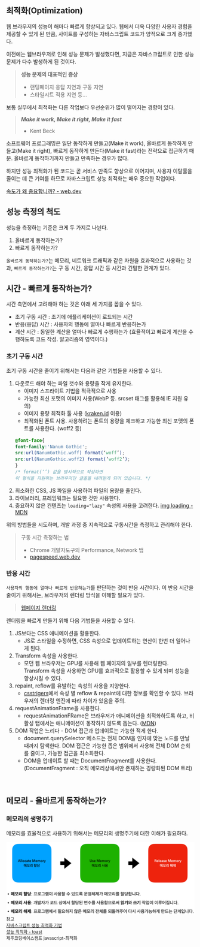 ## 최적화(Optimization)

웹 브라우저의 성능이 해마다 빠르게 향상되고 있다. 웹에서 더욱 다양한 사용자 경험을 제공할 수 있게 된 만큼, 사이트를 구성하는 자바스크립트 코드가 양적으로 크게 증가했다.

이전에는 웹브라우저로 인해 성능 문제가 발생했다면, 지금은 자바스크립트로 인한 성능 문제가 다수 발생하게 된 것이다.

> **성능 문제의 대표적인 증상**
>    - 랜딩페이지 응답 지연과 구동 지연
>    - 스타일시트 적용 지연 등...


보통 실무에서 최적화는 다른 작업보다 우선순위가 많이 떨어지는 경향이 있다.

> ***Make it work, Make it right, Make it fast***
> - Kent Beck

소프트웨어 프로그래밍은 일단 동작하게 만들고(Make it work), 올바르게 동작하게 만들고(Make it right), 빠르게 동작하게 만든다(Make it fast)라는 전략으로 접근하기 때문. 올바르게 동작하기까지 만들고 만족하는 경우가 많다.

하지만 성능 최적화가 된 코드는 곧 서비스 만족도 향상으로 이어지며, 사용자 이탈률을 줄이는 데 큰 기여를 하므로 자바스크립트 성능 최적화는 매우 중요한 작업이다.

[속도가 왜 중요합니까? - web.dev](https://web.dev/why-speed-matters/)


## 성능 측정의 척도
성능을 측정하는 기준은 크게 두 가지로 나뉜다.

1. 올바르게 동작하는가?
2. 빠르게 동작하는가?

`올바르게 동작하는가?`는 메모리, 네트워크 트래픽과 같은 자원을 효과적으로 사용하는 것과, `빠르게 동작하는가?`는 구 동 시간, 응답 시간 등 시간과 긴밀한 관계가 있다.


## 시간 - 빠르게 동작하는가?

시간 측면에서 고려해야 하는 것은 아래 세 가지를 꼽을 수 있다.

- 초기 구동 시간 : 초기에 애플리케이션이 로드되는 시간
- 반응(응답) 시간 : 사용자의 행동에 얼마나 빠르게 반응하는가
- 계산 시간 : 동일한 계산을 얼마나 빠르게 수행하는가
    (효율적이고 빠르게 계산을 수행하도록 코드 작성. 알고리즘의 영역이다.)

### 초기 구동 시간

초기 구동 시간을 줄이기 위해서는 다음과 같은 기법들을 사용할 수 있다.

1. 다운로드 해야 하는 파일 갯수와 용량을 작게 유지한다.
    - 이미지 스프라이트 기법을 적극적으로 사용
    - 가능한 최신 포맷의 이미지 사용(WebP 등. srcset 태그를 활용해 IE 지원 유의)
    - 이미지 용량 최적화 툴 사용 ([kraken.id](https://kraken.io/) 이용)
    - 최적화된 폰트 사용. 사용하려는 폰트의 용량을 체크하고 가능한 최신 포맷의 폰트를 사용한다. (woff2 등)
    ```css
    @font-face{ 
	font-family:'Nanum Gothic'; 
	src:url(NanumGothic.woff) format(‘woff’);
	src:url(NanumGothic.woff2) format(‘woff2’); 
    }
    /* format(‘’) 값을 명시적으로 작성하면 
    이 형식을 지원하는 브라우저만 글꼴을 내려받게 되어 있습니다. */
    ```
2. 최소화한 CSS, JS 파일을 사용하여 파일의 용량을 줄인다.
3. 라이브러리, 프레임워크는 필요한 것만 사용한다.
4. 중요하지 않은 컨텐츠는 `loading="lazy"` 속성의 사용을 고려한다. [img loading - MDN](https://developer.mozilla.org/ko/docs/Web/HTML/Element/img#attr-loading)

위의 방법들을 시도하며, 개발 과정 중 지속적으로 구동시간을 측정하고 관리해야 한다.

> 구동 시간 측정하는 법
>    - Chrome 개발자도구의 Performance, Network 탭
>    - [pagespeed.web.dev](https://pagespeed.web.dev/)

### 반응 시간

`사용자의 행동에 얼마나 빠르게 반응하는가`를 판단하는 것이 반응 시간이다.
이 반응 시간을 줄이기 위해서는, 브라우저의 렌더링 방식을 이해할 필요가 있다.

> [웹페이지 렌더링](웹페이지_렌더링.md)

렌더링을 빠르게 만들기 위해 다음 기법들을 사용할 수 있다.

1. JS보다는 CSS 애니메이션을 활용한다.
    - JS로 스타일을 수정하면, CSS 속성으로 업데이트하는 연산이 한번 더 일어나게 된다.
2. Transform 속성을 사용한다.
    - 모던 웹 브라우저는 GPU를 사용해 웹 페이지의 일부를 렌더링한다. Transform 속성을 사용하면 GPU를 효과적으로 활용할 수 있게 되며 성능을 향상시킬 수 있다.
3. repaint, reflow를 유발하는 속성의 사용을 지양한다.
    - [csstrigers](https://csstriggers.com/)에서 속성 별 reflow & repaint에 대한 정보를 확인할 수 있다. 브라우저의 렌더링 엔진에 따라 차이가 있음을 주의.
4. requestAnimationFrame을 사용한다.
    - requestAnimationFRame은 브라우저가 애니메이션을 최적화하도록 하고, 비활성 탭에서는 애니메이션이 동작하지 않도록 돕는다. ([MDN](https://developer.mozilla.org/ko/docs/Web/API/Window/requestAnimationFrame))
5. DOM 작업은 느리다 - DOM 접근과 업데이트는 가능한 적게 한다.
    - document.querySelector 메소드는 전체 DOM을 인자에 맞는 노드를 만날 때까지 탐색한다. DOM 접근은 가능한 좁은 범위에서 사용해 전체 DOM 순회를 줄이고, 가능한 접근을 최소화한다.
    - DOM을 업데이트 할 때는 DocumentFragment를 사용한다.
        (DocumentFragment : 오직 메모리상에서만 존재하는 경량화된 DOM 트리)

<br>

## 메모리 - 올바르게 동작하는가?

### 메모리의 생명주기

메모리를 효율적으로 사용하기 위해서는 메모리의 생명주기에 대한 이해가 필요하다.

<img src="../images/메모리의_생명주기.png">

<br>
<small>
참고 <br>
<a href="https://youtu.be/9MZl8Uq9Gmw">자바스크립트 성능 최적화 기법</a><br>
<a href="https://ui.toast.com/fe-guide/ko_PERFORMANCE">성능 최적화 - toast</a><br>
제주코딩베이스캠프 javascript-최적화
</small>